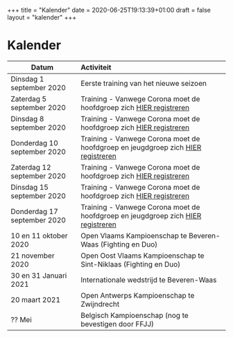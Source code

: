 +++
title = "Kalender"
date = 2020-06-25T19:13:39+01:00
draft = false
layout = "kalender"
+++
# Kalender
| Datum                                     | Activiteit                                                                                       |
| ------------------------------------------|:-------------------------------------------------------------------------------------------------|
| Dinsdag 1 september 2020                 | Eerste training van het nieuwe seizoen                                                           | 
| Zaterdag 5 september 2020                  | Training - Vanwege Corona moet de hoofdgroep zich [HIER registreren](https://forms.gle/gcwDFRwcsicyNF3V6) | 
| Dinsdag 8 september 2020                   | Training - Vanwege Corona moet de hoofdgroep zich [HIER registreren](https://forms.gle/EGZce8hJmTsPQFbn8)  | 
| Donderdag 10 september 2020                | Training - Vanwege Corona moet de hoofdgroep en jeugdgroep zich [HIER registreren](https://forms.gle/Z3GJtse21a8RccKs9)  | 
| Zaterdag 12 september 2020                  | Training - Vanwege Corona moet de hoofdgroep zich [HIER registreren](https://forms.gle/VG1rPw5mDe7kbddX8) | 
| Dinsdag 15 september 2020                   | Training - Vanwege Corona moet de hoofdgroep zich [HIER registreren](https://forms.gle/2NqLKSZ3ojbXxq4fA)  | 
| Donderdag 17 september 2020                | Training - Vanwege Corona moet de hoofdgroep en jeugdgroep zich [HIER registreren](https://forms.gle/VssF5jJcX7VWKgLSA)  | 
|10 en 11 oktober 2020                      | Open Vlaams Kampioenschap te Beveren-Waas (Fighting en Duo)                                      |
|21 november 2020                           | Open Oost Vlaams Kampioenschap te Sint-Niklaas (Fighting en Duo)                                 |
|30 en 31 Januari 2021                      | Internationale wedstrijd te Beveren-Waas                                                         |
|20 maart 2021                              | Open Antwerps Kampioenschap te Zwijndrecht                                                       |
|?? Mei                                     | Belgisch Kampioenschap (nog te bevestigen door FFJJ)                                             |